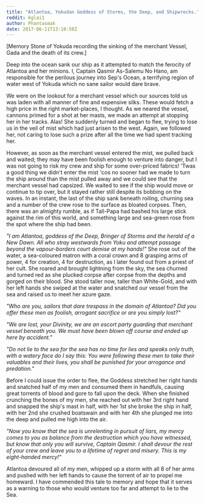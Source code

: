 ```yaml
---
title: "Atlantoa, Yokudan Goddess of Storms, the Deep, and Shipwrecks."
reddit: 6glai1
author: Phantasmak
date: 2017-06-11T13:10:58Z
---
```


[Memory Stone of Yokuda recording the sinking of the merchant Vessel, Gada and the death of its crew.]

Deep into the ocean sank our ship as it attempted to match the ferocity of Atlantoa and her minions. I, Captain Qasmir As-Salemu No Hano, am responsible for the perilous journey into Sep's Ocean, a terrifying region of water west of Yokuda which no sane sailor would dare brave.

We were on the lookout for a merchant vessel which our sources told us was laden with all manner of fine and expensive silks. These would fetch a high price in the right market-places, I thought. As we neared the vessel, cannons primed for a shot at her masts, we made an attempt at stopping her in her tracks. Alas! She suddenly turned and began to flee, trying to lose us in the veil of mist which had just arisen to the west. Again, we followed her, not caring to lose such a prize after all the time we had spent tracking her.

However, as soon as the merchant vessel entered the mist, we pulled back and waited; they may have been foolish enough to venture into danger, but I was not going to risk my crew and ship for some over-priced fabrics! 'Twas a good thing we didn't enter the mist 'cos no sooner had we made to turn the ship around than the mist pulled away and we could see that the merchant vessel had capsized. We waited to see if the ship would move or continue to tip over, but it stayed rather still despite its bobbing on the waves. In an instant, the last of the ship sank beneath roiling, churning sea and a number of the crew rose to the surface as bloated corpses. Then, there was an almighty rumble, as if Tall-Papa had bashed his large stick against the rim of this world, and something large and sea-green rose from the spot where the ship had been.

*"I am Atlantoa, goddess of the Deep, Bringer of Storms and the herald of a New Dawn. All who stray westwards from Yoku and attempt passage beyond the vapour-borders court demise at my hands!"*
She rose out of the water, a sea-coloured matron with a coral crown and 8 grasping arms of power, 4 for creation, 4 for destruction, as I later found out from a priest of her cult. She roared and brought lightning from the sky, the sea churned and turned red as she plucked corpse after corpse from the depths and gorged on their blood. She stood taller now, taller than White-Gold, and with her left hands she swiped at the water and snatched our vessel from the sea and raised us to meet her azure gaze.

*"Who are you, sailors that dare trespass in the domain of Atlantoa? Did you offer these men as foolish, arrogant sacrifice or are you simply lost?"* 

*"We are lost, your Divinity, we are an escort party guarding that merchant vessel beneath you. We must have been blown off course and ended up here by accident."*

*"Do not lie to the sea for the sea has no time for lies and speaks only truth, with a watery face do I say this: You were following these men to take their valuables and their lives, you shall be punished for your arrogance and predation."*

Before I could issue the order to flee, the Goddess stretched her right hands and snatched half of my men and consumed them in handfuls, causing great torrents of blood and gore to fall upon the deck. When she finished crunching the bones of my men, she reached out with her 3rd right hand and snapped the ship's mast in half, with her 1st she broke the ship in half, with her 2nd she crushed boatswain and with her 4th she plunged me into the deep and pulled me high into the air.

*"Now you know that the sea is unrelenting in pursuit of liars, my mercy comes to you as balance from the destruction which you have witnessed, but know that only you will survive, Captain Qasmir. I shall devour the rest of your crew and leave you to a lifetime of regret and misery. This is my eight-handed mercy!"*

Atlantoa devoured all of my men, whipped up a storm with all 8 of her arms and pushed with her left hands to cause the torrent of air to propel me homeward. I have commended this tale to memory and hope that it serves as a warning to those who would venture too far and attempt to lie to the Sea.
